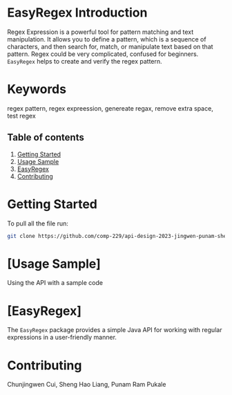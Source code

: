 # EasyRegex Introduction
 Regex Expression is a powerful tool for pattern matching and text manipulation. It allows you to define a pattern, which is a sequence of characters, and then search for, match, or manipulate text based on that pattern. Regex could be very complicated, confused for beginners. `EasyRegex` helps to create and verify the regex pattern.

# Keywords
regex pattern, regex expreession, genereate regax, remove extra space, test regex

## Table of contents
1. [Getting Started](#Getting-Started)
1. [Usage Sample](#Usage-Sample)
3. [EasyRegex](#EasyRegex)
4. [Contributing](#Contributing)

# Getting Started <a name="Getting-Started"></a>

To pull all the file run:

```bash
git clone https://github.com/comp-229/api-design-2023-jingwen-punam-shenghao.git
```

# [Usage Sample] <a name="Usage-Sample"></a>
Using the API with a sample code

# [EasyRegex] <a name="EasyRegex"></a>
The `EasyRegex` package provides a simple Java API for working with regular expressions in a user-friendly manner.

# Contributing <a name="Contributing"></a>
Chunjingwen Cui, Sheng Hao Liang, Punam Ram Pukale